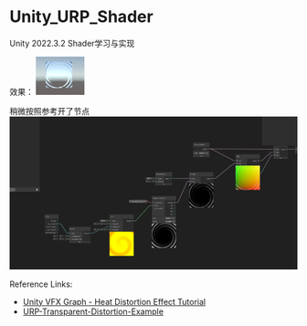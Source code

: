 # Unity_URP_Shader

Unity 2022.3.2 Shader学习与实现


效果：
![img](./Assets/Res/Textures/1.png)

稍微按照参考开了节点
![img](./Assets/Res/Textures/2.png)

Reference Links:
* [Unity VFX Graph - Heat Distortion Effect Tutorial](https://www.youtube.com/watch?v=CXCyVDEplyM)
* [URP-Transparent-Distortion-Example](https://github.com/lukakldiashvili/URP-Transparent-Distortion-Example)
